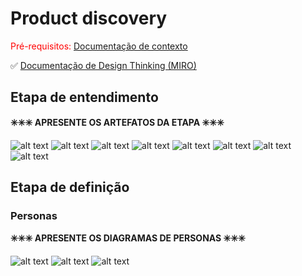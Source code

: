 # Product discovery

<span style="color:red">Pré-requisitos: <a href="01-Contexto.md"> Documentação de contexto</a></span>

✅ [Documentação de Design Thinking (MIRO)](https://miro.com/app/board/uXjVINql3iI=/)

## Etapa de entendimento

**✳️✳️✳️ APRESENTE OS ARTEFATOS DA ETAPA  ✳️✳️✳️**

![alt text](image-19.png)
![alt text](image-20.png)
![alt text](image-21.png)
![alt text](image-22.png)
![alt text](image-27.png)
![alt text](image-28.png)
![alt text](image-29.png)
![alt text](image-30.png)


## Etapa de definição

### Personas

**✳️✳️✳️ APRESENTE OS DIAGRAMAS DE PERSONAS ✳️✳️✳️**

![alt text](image-23.png)
![alt text](image-24.png)
![alt text](image-25.png)



